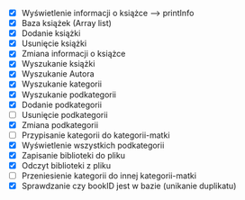 -[x] Wyświetlenie informacji o książce --> printInfo
-[x] Baza książek (Array list) 
-[x] Dodanie książki
-[x] Usunięcie książki
-[x] Zmiana informacji o książce
-[x] Wyszukanie książki
-[x] Wyszukanie Autora
-[x] Wyszukanie kategorii
-[x] Wyszukanie podkategorii
-[x] Dodanie podkategorii
-[ ] Usunięcie podkategorii
-[x] Zmiana podkategorii
-[ ] Przypisanie kategorii do kategorii-matki
-[x] Wyświetlenie wszystkich podkategorii
-[x] Zapisanie biblioteki do pliku  
-[x] Odczyt biblioteki z pliku
-[ ] Przeniesienie kategorii do innej kategorii-matki
-[x] Sprawdzanie czy bookID jest w bazie (unikanie duplikatu)